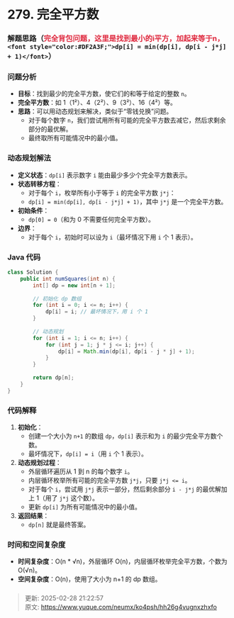 # 279. 完全平方数

### 解题思路（<font style="color:#DF2A3F;">完全背包问题，这里是找到最小的i平方，加起来等于n，</font>`<font style="color:#DF2A3F;">dp[i] = min(dp[i], dp[i - j*j] + 1)</font>`）
### 问题分析
+ **目标**：找到最少的完全平方数，使它们的和等于给定的整数 `n`。
+ **完全平方数**：如 1（1²）、4（2²）、9（3²）、16（4²）等。
+ **思路**：可以用动态规划来解决，类似于“零钱兑换”问题。
    - 对于每个数字 `n`，我们尝试用所有可能的完全平方数去减它，然后求剩余部分的最优解。
    - 最终取所有可能情况中的最小值。

### 动态规划解法
+ **定义状态**：`dp[i]` 表示数字 `i` 能由最少多少个完全平方数表示。
+ **状态转移方程**：
    - 对于每个 `i`，枚举所有小于等于 `i` 的完全平方数 `j*j`：
    - `dp[i] = min(dp[i], dp[i - j*j] + 1)`，其中 `j*j` 是一个完全平方数。
+ **初始条件**：
    - `dp[0] = 0`（和为 0 不需要任何完全平方数）。
+ **边界**：
    - 对于每个 `i`，初始时可以设为 `i`（最坏情况下用 `i` 个 1 表示）。

### Java 代码
```java
class Solution {
    public int numSquares(int n) {
        int[] dp = new int[n + 1];
        
        // 初始化 dp 数组
        for (int i = 0; i <= n; i++) {
            dp[i] = i; // 最坏情况下，用 i 个 1
        }
        
        // 动态规划
        for (int i = 1; i <= n; i++) {
            for (int j = 1; j * j <= i; j++) {
                dp[i] = Math.min(dp[i], dp[i - j * j] + 1);
            }
        }
        
        return dp[n];
    }
}
```

### 代码解释
1. **初始化**：
    - 创建一个大小为 `n+1` 的数组 `dp`，`dp[i]` 表示和为 `i` 的最少完全平方数个数。
    - 最坏情况下，`dp[i] = i`（用 `i` 个 1 表示）。
2. **动态规划过程**：
    - 外层循环遍历从 1 到 n 的每个数字 `i`。
    - 内层循环枚举所有可能的完全平方数 `j*j`，只要 `j*j <= i`。
    - 对于每个 `i`，尝试用 `j*j` 表示一部分，然后剩余部分 `i - j*j` 的最优解加上 1（用了 `j*j` 这个数）。
    - 更新 `dp[i]` 为所有可能情况中的最小值。
3. **返回结果**：
    - `dp[n]` 就是最终答案。

### 时间和空间复杂度
+ **时间复杂度**：O(n * √n)，外层循环 O(n)，内层循环枚举完全平方数，个数为 O(√n)。
+ **空间复杂度**：O(n)，使用了大小为 n+1 的 dp 数组。



### 


> 更新: 2025-02-28 21:22:57  
> 原文: <https://www.yuque.com/neumx/ko4psh/hh26g4vugnxzhxfo>